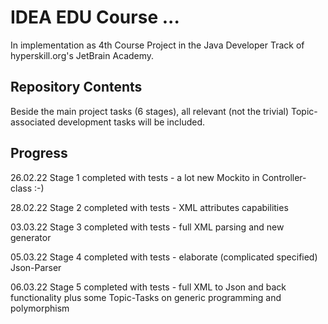 # IDEA EDU Course ...

In implementation as 4th Course Project in the Java Developer Track of hyperskill.org's JetBrain Academy.

[//]: # (Project was completed on xx.0d.22.)

## Repository Contents

Beside the main project tasks (6 stages), all relevant (not the trivial) Topic-associated development
tasks will be included.

## Progress

26.02.22 Stage 1 completed with tests - a lot new Mockito in Controller-class :-)

28.02.22 Stage 2 completed with tests - XML attributes capabilities

03.03.22 Stage 3 completed with tests - full XML parsing and new generator

05.03.22 Stage 4 completed with tests - elaborate (complicated specified) Json-Parser

06.03.22 Stage 5 completed with tests - full XML to Json and back functionality plus some
Topic-Tasks on generic programming and polymorphism
